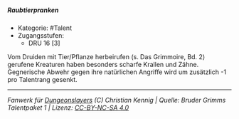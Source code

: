 <!---
Dies ist ein Fanwerk für DUNGEONSLAYERS (C) von Christian Kennig

Quellen:      [Bruder Grimms Talentpaket 1](https://www.f-space.de/ds4/downloads.html)
              [Talentbeschreibungen](https://www.f-space.de/ds4/tools-talentcards.html)
License:      [CC-BY-NC-SA 4.0](https://creativecommons.org/licenses/by-nc-sa/4.0/deed.de)
Richtlinien:  [Fanwerkrichtlinien](https://www.dungeonslayers.net/fanwerk-richtlinien/)
Autor:        Zauberlehrling
-->

##### Raubtierpranken

- Kategorie: #Talent
- Zugangsstufen:
  - DRU 16 [3]

Vom Druiden mit Tier/Pflanze herbeirufen (s. Das Grimmoire, Bd. 2) gerufene Kreaturen haben besonders scharfe Krallen und Zähne. Gegnerische Abwehr gegen ihre natürlichen Angriffe wird um zusätzlich -1 pro Talentrang gesenkt.

---

_Fanwerk für [Dungeonslayers](https://www.dungeonslayers.net/) (C) Christian Kennig | Quelle: Bruder Grimms Talentpaket 1 | Lizenz: [CC-BY-NC-SA 4.0](https://creativecommons.org/licenses/by-nc-sa/4.0/deed.de)_

